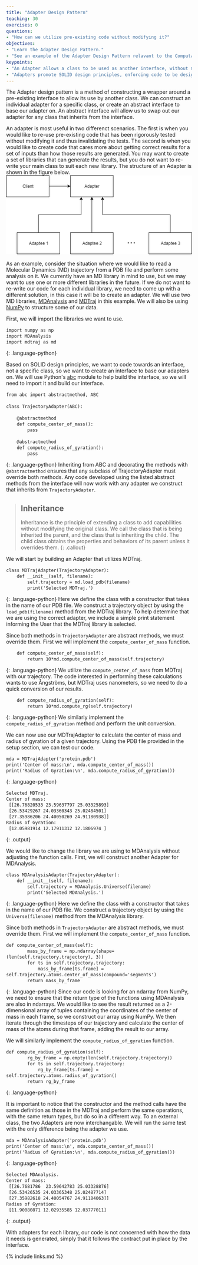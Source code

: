 ```yaml
---
title: "Adapter Design Pattern"
teaching: 30
exercises: 0
questions:
- "How can we utilize pre-existing code without modifying it?"
objectives:
- "Learn the Adapter Design Pattern."
- "See an example of the Adapter Design Pattern relavant to the Computational Molecular Sciences domain."
keypoints:
- "An Adapter allows a class to be used as another interface, without modifying the original class."
- "Adapters promote SOLID design principles, enforcing code to be designed towards an interface instead of towards a specific class."
---
```

The Adapter design pattern is a method of constructing a wrapper around a pre-existing interface to allow its use by another class.
We can construct an individual adapter for a specific class, or create an abstract interface to base our adapter on.
An abstract interface will allow us to swap out our adapter for any class that inherits from the interface.

An adapter is most useful in two differenct scenarios.
The first is when you would like to re-use pre-existing code that has been rigorously tested without modifying it and thus invalidating the tests.
The second is when you would like to create code that cares more about getting correct results for a set of inputs than how those results are generated.
You may want to create a set of libraries that can generate the results, but you do not want to re-write your main class to suit each new library.
The structure of an Adapter is shown in the figure below.
![adapter](../fig/Adapter.png)

As an example, consider the situation where we would like to read a Molecular Dynamics (MD) trajectory from a PDB file and perform some analysis on it.
We currently have an MD library in mind to use, but we may want to use one or more different libraries in the future.
If we do not want to re-write our code for each individual library, we need to come up with a different solution, in this case it will be to create an adapter.
We will use two MD libraries, [MDAnalysis] and [MDTraj] in this example.
We will also be using [NumPy] to structure some of our data.

First, we will import the libraries we want to use.
~~~
import numpy as np
import MDAnalysis
import mdtraj as md
~~~
{: .language-python}

Based on SOLID design principles, we want to code towards an interface, not a specific class, so we want to create an interface to base our adapters on.
We will use Python's [abc] module to help build the interface, so we will need to import it and build our interface.
~~~
from abc import abstractmethod, ABC

class TrajectoryAdapter(ABC):
	
	@abstractmethod
	def compute_center_of_mass():
		pass
		
	@abstractmethod
	def compute_radius_of_gyration():
		pass
~~~
{: .language-python}
Inheriting from ABC and decorating the methods with `@abstractmethod` ensures that any subclass of TrajectoryAdapter must override both methods.
Any code developed using the listed abstract methods from the interface will now work with any adapter we construct that inherits from `TrajectoryAdapter`.
> ## Inheritance
> Inheritance is the principle of extending a class to add capabilities without modifying the original class.
> We call the class that is being inherited the parent, and the class that is inheriting the child.
> The child class obtains the properties and behaviors of its parent unless it overrides them.
{: .callout}

We will start by building an Adapter that utilizes MDTraj.
~~~
class MDTrajAdapter(TrajectoryAdapter):
	def __init__(self, filename):
		self.trajectory = md.load_pdb(filename)
		print('Selected MDTraj.')
~~~
{: .language-python}
Here we define the class with a constructor that takes in the name of our PDB file.
We construct a trajectory object by using the `load_pdb(filename)` method from the MDTraj library.
To help determine that we are using the correct adapter, we include a simple print statement informing the User that the MDTraj library is selected.

Since both methods in `TrajectoryAdapter` are abstract methods, we must override them.
First we will implement the `compute_center_of_mass` function.
~~~
	def compute_center_of_mass(self):
		return 10*md.compute_center_of_mass(self.trajectory)
~~~
{: .language-python}
We utilize the `compute_center_of_mass` from MDTraj with our trajectory.
The code interested in performing these calculations wants to use &#197;ngstr&#246;ms, but MDTraj uses nanometers, so we need to do a quick conversion of our results.
~~~
	def compute_radius_of_gyration(self):
		return 10*md.compute_rg(self.trajectory)
~~~
{: .language-python}
We similarly implement the `compute_radius_of_gyration` method and perform the unit conversion.

We can now use our MDTrajAdapter to calculate the center of mass and radius of gyration of a given trajectory.
Using the PDB file provided in the setup section, we can test our code.
~~~
mda = MDTrajAdapter('protein.pdb')
print('Center of mass:\n', mda.compute_center_of_mass())
print('Radius of Gyration:\n', mda.compute_radius_of_gyration())
~~~
{: .language-python}
~~~
Selected MDTraj.
Center of mass:
 [[26.76820533 23.59637797 25.03325893]
 [26.53429267 24.03360343 25.02484501]
 [27.35986206 24.40050269 24.91180938]]
Radius of Gyration:
 [12.05981914 12.17911312 12.1806974 ]
~~~
{: .output}

We would like to change the library we are using to MDAnalysis without adjusting the function calls.
First, we will construct another Adapter for MDAnalysis.
~~~
class MDAnalysisAdapter(TrajectoryAdapter):
	def __init__(self, filename):
		self.trajectory = MDAnalysis.Universe(filename)
		print('Selected MDAnalysis.')
~~~
{: .language-python}
Here we define the class with a constructor that takes in the name of our PDB file.
We construct a trajectory object by using the `Universe(filename)` method from the MDAnalysis library.

Since both methods in `TrajectoryAdapter` are abstract methods, we must override them.
First we will implement the `compute_center_of_mass` function.
~~~
def compute_center_of_mass(self):
		mass_by_frame = np.ndarray(shape=(len(self.trajectory.trajectory), 3))
		for ts in self.trajectory.trajectory:
			mass_by_frame[ts.frame] = self.trajectory.atoms.center_of_mass(compound='segments')
		return mass_by_frame
~~~
{: .language-python}
Since our code is looking for an ndarray from NumPy, we need to ensure that the return type of the functions using MDAnalysis are also in ndarrays.
We would like to see the result returned as a 2-dimensional array of tuples containing the coordinates of the center of mass in each frame, so we construct our array using NumPy.
We then iterate through the timesteps of our trajectory and calculate the center of mass of the atoms during that frame, adding the result to our array.

We will similarly implement the `compute_radius_of_gyration` function.
~~~
def compute_radius_of_gyration(self):
		rg_by_frame = np.empty(len(self.trajectory.trajectory))
		for ts in self.trajectory.trajectory:
			rg_by_frame[ts.frame] = self.trajectory.atoms.radius_of_gyration()
		return rg_by_frame
~~~
{: .language-python}

It is important to notice that the constructor and the method calls have the same definition as those in the MDTraj and perform the same operations, with the same return types, but do so in a different way.
To an external class, the two Adapters are now interchangable.
We will run the same test with the only difference being the adapter we use.
~~~
mda = MDAnalysisAdapter('protein.pdb')
print('Center of mass:\n', mda.compute_center_of_mass())
print('Radius of Gyration:\n', mda.compute_radius_of_gyration())
~~~
{: .language-python}
~~~
Selected MDAnalysis.
Center of mass:
 [[26.7681786  23.59642783 25.03328876]
 [26.53426535 24.03365348 25.02487714]
 [27.35982618 24.40054767 24.91184063]]
Radius of Gyration:
 [11.90080871 12.02935585 12.03777011]
~~~
{: .output}

With adapters for each library, our code is not concerned with how the data it needs is generated, simply that it follows the contract put in place by the interface.

{% include links.md %}

[MDAnalysis]: https://www.mdanalysis.org/
[MDTraj]: http://mdtraj.org/1.9.0/
[NumPy]: http://www.numpy.org/
[abc]: https://docs.python.org/3/library/abc.html